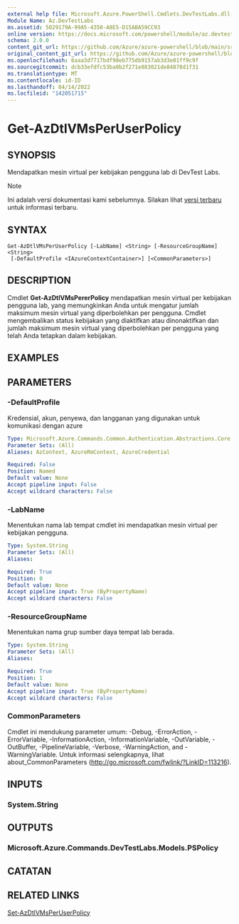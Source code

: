 ```yaml
---
external help file: Microsoft.Azure.PowerShell.Cmdlets.DevTestLabs.dll-Help.xml
Module Name: Az.DevTestLabs
ms.assetid: 5029179A-99A5-4350-A8E5-D15ABA59CC93
online version: https://docs.microsoft.com/powershell/module/az.devtestlabs/get-azdtlvmsperuserpolicy
schema: 2.0.0
content_git_url: https://github.com/Azure/azure-powershell/blob/main/src/DevTestLabs/DevTestLabs/help/Get-AzDtlVMsPerUserPolicy.md
original_content_git_url: https://github.com/Azure/azure-powershell/blob/main/src/DevTestLabs/DevTestLabs/help/Get-AzDtlVMsPerUserPolicy.md
ms.openlocfilehash: 6aaa3d7717bdf98eb775db9157ab3d3e01ff9c9f
ms.sourcegitcommit: dcb33efdfc53ba0b2f271e883021de84878d1f31
ms.translationtype: MT
ms.contentlocale: id-ID
ms.lasthandoff: 04/14/2022
ms.locfileid: "142051715"
---
```

# Get-AzDtlVMsPerUserPolicy

## SYNOPSIS
Mendapatkan mesin virtual per kebijakan pengguna lab di DevTest Labs.

> [!NOTE]
>Ini adalah versi dokumentasi kami sebelumnya. Silakan lihat [versi terbaru](/powershell/module/az.devtestlabs/get-azdtlvmsperuserpolicy) untuk informasi terbaru.

## SYNTAX

```
Get-AzDtlVMsPerUserPolicy [-LabName] <String> [-ResourceGroupName] <String>
 [-DefaultProfile <IAzureContextContainer>] [<CommonParameters>]
```

## DESCRIPTION
Cmdlet **Get-AzDtlVMsPererPolicy** mendapatkan mesin virtual per kebijakan pengguna lab, yang memungkinkan Anda untuk mengatur jumlah maksimum mesin virtual yang diperbolehkan per pengguna.
Cmdlet mengembalikan status kebijakan yang diaktifkan atau dinonaktifkan dan jumlah maksimum mesin virtual yang diperbolehkan per pengguna yang telah Anda tetapkan dalam kebijakan.

## EXAMPLES

## PARAMETERS

### -DefaultProfile
Kredensial, akun, penyewa, dan langganan yang digunakan untuk komunikasi dengan azure

```yaml
Type: Microsoft.Azure.Commands.Common.Authentication.Abstractions.Core.IAzureContextContainer
Parameter Sets: (All)
Aliases: AzContext, AzureRmContext, AzureCredential

Required: False
Position: Named
Default value: None
Accept pipeline input: False
Accept wildcard characters: False
```

### -LabName
Menentukan nama lab tempat cmdlet ini mendapatkan mesin virtual per kebijakan pengguna.

```yaml
Type: System.String
Parameter Sets: (All)
Aliases:

Required: True
Position: 0
Default value: None
Accept pipeline input: True (ByPropertyName)
Accept wildcard characters: False
```

### -ResourceGroupName
Menentukan nama grup sumber daya tempat lab berada.

```yaml
Type: System.String
Parameter Sets: (All)
Aliases:

Required: True
Position: 1
Default value: None
Accept pipeline input: True (ByPropertyName)
Accept wildcard characters: False
```

### CommonParameters
Cmdlet ini mendukung parameter umum: -Debug, -ErrorAction, -ErrorVariable, -InformationAction, -InformationVariable, -OutVariable, -OutBuffer, -PipelineVariable, -Verbose, -WarningAction, and -WarningVariable. Untuk informasi selengkapnya, lihat about_CommonParameters (http://go.microsoft.com/fwlink/?LinkID=113216).

## INPUTS

### System.String

## OUTPUTS

### Microsoft.Azure.Commands.DevTestLabs.Models.PSPolicy

## CATATAN

## RELATED LINKS

[Set-AzDtlVMsPerUserPolicy](./Set-AzDtlVMsPerUserPolicy.md)


